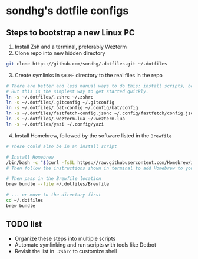 # sondhg's dotfile configs

## Steps to bootstrap a new Linux PC

1. Install Zsh and a terminal, preferably Wezterm
2. Clone repo into new hidden directory

```bash
git clone https://github.com/sondhg/.dotfiles.git ~/.dotfiles
```

3. Create symlinks in `$HOME` directory to the real files in the repo

```bash
# There are better and less manual ways to do this: install scripts, bootstrapping tools, etc.
# But this is the simplest way to get started quickly.
ln -s ~/.dotfiles/.zshrc ~/.zshrc
ln -s ~/.dotfiles/.gitconfig ~/.gitconfig
ln -s ~/.dotfiles/.bat-config ~/.config/bat/config
ln -s ~/.dotfiles/fastfetch-config.jsonc ~/.config/fastfetch/config.jsonc
ln -s ~/.dotfiles/.wezterm.lua ~/.wezterm.lua
ln -s ~/.dotfiles/yazi ~/.config/yazi
```

4. Install Homebrew, followed by the software listed in the `Brewfile`

```bash
# These could also be in an install script

# Install Homebrew
/bin/bash -c "$(curl -fsSL https://raw.githubusercontent.com/Homebrew/install/HEAD/install.sh)"
# Then follow the instructions shown in terminal to add Homebrew to your PATH

# Then pass in the Brewfile location
brew bundle --file ~/.dotfiles/Brewfile

# ... or move to the directory first
cd ~/.dotfiles
brew bundle
```

## TODO list

- Organize these steps into multiple scripts
- Automate symlinking and run scripts with tools like Dotbot
- Revisit the list in `.zshrc` to customize shell
